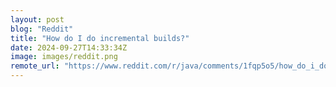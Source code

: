 ```yaml
---
layout: post
blog: "Reddit"
title: "How do I do incremental builds?"
date: 2024-09-27T14:33:34Z
image: images/reddit.png
remote_url: "https://www.reddit.com/r/java/comments/1fqp5o5/how_do_i_do_incremental_builds/"
---
```

